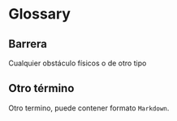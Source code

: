 # Glossary

## Barrera 
Cualquier obstáculo físicos o de otro tipo

## Otro término
Otro termino, puede contener formato `Markdown`.
